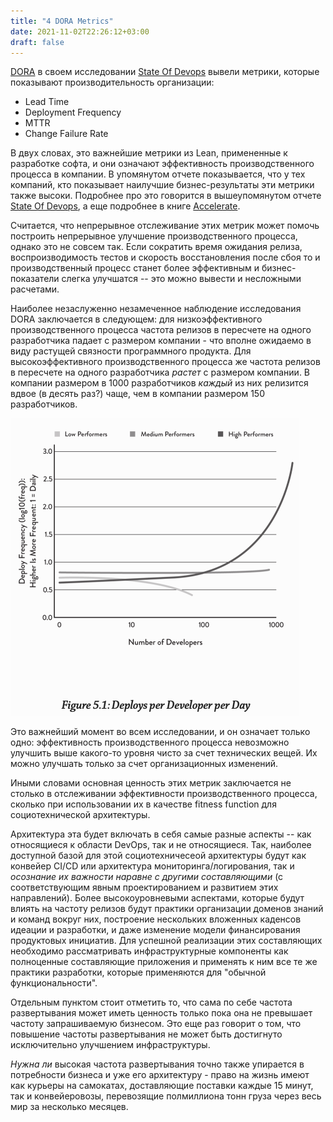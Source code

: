 ```yaml
---
title: "4 DORA Metrics"
date: 2021-11-02T22:26:12+03:00
draft: false
---
```


[DORA](https://www.devops-research.com/) в своем исследовании [State Of Devops](https://cloud.google.com/devops/state-of-devops) вывели метрики, которые показывают производительность организации:
 - Lead Time
 - Deployment Frequency
 - MTTR
 - Change Failure Rate

В двух словах, это важнейшие метрики из Lean, примененные к разработке софта, и они означают эффективность производственного процесса в компании.
В упомянутом отчете показывается, что у тех компаний, кто показывает наилучшие бизнес-результаты эти метрики также высоки.
Подробнее про это говорится в вышеупомянутом отчете [State Of Devops](https://cloud.google.com/devops/state-of-devops), а еще подробнее в книге [Accelerate](https://itrevolution.com/accelerate-book/).

Считается, что непрерывное отслеживание этих метрик может помочь построить непрерывное улучшение производственного процесса, однако это не совсем так.
Если сократить время ожидания релиза, воспроизводимость тестов и скорость восстановления после сбоя то и производственный процесс станет более эффективным и бизнес-показатели слегка улучшатся -- это можно вывести и несложными расчетами.

Наиболее незаслуженно незамеченное наблюдение исследования DORA заключается в следующем: для низкоэффективного производственного процесса частота релизов в пересчете на одного разработчика падает с размером компании - что вполне ожидаемо в виду растущей связности программного продукта. Для высокоэффективного производственного процесса же частота релизов в пересчете на одного разработчика _растет_ с размером компании. В компании размером в 1000 разработчиков _каждый_ из них релизится вдвое (в десять раз?) чаще, чем в компании размером 150 разработчиков.

![Чем больше размер организации чем чаще начинает деплоить каждый разработчик](/images/accelerate-deploys-per-day.jpg)

Это важнейший момент во всем исследовании, и он означает только одно: эффективность производственного процесса невозможно улучшить выше какого-то уровня чисто за счет технических вещей. Их можно улучшать только за счет организационных изменений.

Иными словами основная ценность этих метрик заключается не столько в отслеживании эффективности производственного процесса, сколько при использовании их в качестве fitness function для социотехнической архитектуры.

Архитектура эта будет включать в себя самые разные аспекты -- как относящиеся к области DevOps, так и не относящиеся.
Так, наиболее доступной базой для этой социотехничесеой архитектуры будут как конвейер CI/CD или архитектура мониторинга/логирования, так и _осознание их важности наравне с другими составляющими_ (с соответствующим явным проектированием и развитием этих направлений). Более высокоуровневыми аспектами, которые будут влиять на частоту релизов будут практики организации доменов знаний и команд вокруг них, построение нескольких вложенных каденсов идеации и разработки, и даже изменение модели финансирования продуктовых инициатив. Для успешной реализации этих составляющих необходимо рассматривать инфраструктурные компоненты как полноценные составляющие приложения и применять к ним все те же практики разработки, которые применяются для "обычной функциональности".

Отдельным пунктом стоит отметить то, что сама по себе частота развертывания может иметь ценность только пока она не превышает частоту запрашиваемую бизнесом. Это еще раз говорит о том, что повышение частоты развертывания не может быть достигнуто исключительно улучшением инфраструктуры.

_Нужна ли_ высокая частота развертывания точно также упирается в потребности бизнеса и уже его архитектуру - право на жизнь имеют как курьеры на самокатах, доставляющие поставки каждые 15 минут, так и конвейеровозы, перевозящие полмиллиона тонн груза через весь мир за несколько месяцев.
